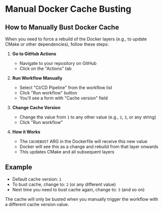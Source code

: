 # Manual Docker Cache Busting

## How to Manually Bust Docker Cache

When you need to force a rebuild of the Docker layers (e.g., to update CMake or
other dependencies), follow these steps:

1. **Go to GitHub Actions**
   - Navigate to your repository on GitHub
   - Click on the "Actions" tab

2. **Run Workflow Manually**
   - Select "CI/CD Pipeline" from the workflow list
   - Click "Run workflow" button
   - You'll see a form with "Cache version" field

3. **Change Cache Version**
   - Change the value from `1` to any other value (e.g., `2`, `3`, or any
     string)
   - Click "Run workflow"

4. **How it Works**
   - The `CACHEBUST` ARG in the Dockerfile will receive this new value
   - Docker will see this as a change and rebuild from that layer onwards
   - This updates CMake and all subsequent layers

## Example

- Default cache version: `1`
- To bust cache, change to: `2` (or any different value)
- Next time you need to bust cache again, change to: `3` (and so on)

The cache will only be busted when you manually trigger the workflow with a
different cache version value.
